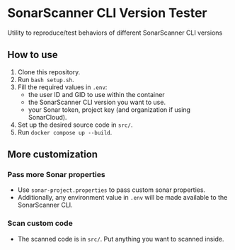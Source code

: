 # SonarScanner CLI Version Tester

Utility to reproduce/test behaviors of different SonarScanner CLI versions

## How to use

1. Clone this repository.
2. Run `bash setup.sh`.
3. Fill the required values in `.env`:
   - the user ID and GID to use within the container
   - the SonarScanner CLI version you want to use.
   - your Sonar token, project key (and organization if using SonarCloud).
3. Set up the desired source code in `src/`.
5. Run `docker compose up --build`.

## More customization

### Pass more Sonar properties

- Use `sonar-project.properties` to pass custom sonar properties.
- Additionally, any environment value in `.env` will be made available to the SonarScanner CLI.

### Scan custom code

- The scanned code is in `src/`. Put anything you want to scanned inside.
